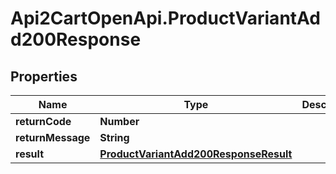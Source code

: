# Api2CartOpenApi.ProductVariantAdd200Response

## Properties

Name | Type | Description | Notes
------------ | ------------- | ------------- | -------------
**returnCode** | **Number** |  | [optional] 
**returnMessage** | **String** |  | [optional] 
**result** | [**ProductVariantAdd200ResponseResult**](ProductVariantAdd200ResponseResult.md) |  | [optional] 


